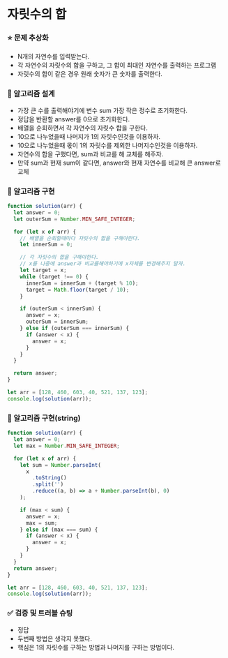 # 자릿수의 합

### ⭐ 문제 추상화

- N개의 자연수를 입력받는다.
- 각 자연수의 자릿수의 합을 구하고, 그 합이 최대인 자연수를 출력하는 프로그램
- 자릿수의 합이 같은 경우 원래 숫자가 큰 숫자를 출력한다.

### 🔧 알고리즘 설계

- 가장 큰 수를 출력해야기에 변수 sum 가장 작은 정수로 초기화한다.
- 정답을 반환할 answer를 0으로 초기화한다.
- 배열을 순회하면서 각 자연수의 자릿수 합을 구한다.
- 10으로 나누었을때 나머지가 1의 자릿수인것을 이용하자.
- 10으로 나누었을때 몫이 1의 자릿수를 제외한 나머지수인것을 이용하자.
- 자연수의 합을 구했다면, sum과 비교를 해 교체를 해주자.
- 만약 sum과 현재 sum이 같다면, answer와 현재 자연수를 비교해 큰 answer로 교체

### 🔨 알고리즘 구현

```js
function solution(arr) {
  let answer = 0;
  let outerSum = Number.MIN_SAFE_INTEGER;

  for (let x of arr) {
    // 배열을 순회할때마다 자릿수의 합을 구해야한다.
    let innerSum = 0;

    // 각 자릿수의 합을 구해야한다.
    // x를 나중에 answer과 비교를해야하기에 x자체를 변경해주지 말자.
    let target = x;
    while (target !== 0) {
      innerSum = innerSum + (target % 10);
      target = Math.floor(target / 10);
    }

    if (outerSum < innerSum) {
      answer = x;
      outerSum = innerSum;
    } else if (outerSum === innerSum) {
      if (answer < x) {
        answer = x;
      }
    }
  }

  return answer;
}

let arr = [128, 460, 603, 40, 521, 137, 123];
console.log(solution(arr));
```

### :hammer: 알고리즘 구현(string)

```js
function solution(arr) {
  let answer = 0;
  let max = Number.MIN_SAFE_INTEGER;

  for (let x of arr) {
    let sum = Number.parseInt(
      x
        .toString()
        .split('')
        .reduce((a, b) => a + Number.parseInt(b), 0)
    );

    if (max < sum) {
      answer = x;
      max = sum;
    } else if (max === sum) {
      if (answer < x) {
        answer = x;
      }
    }
  }
  return answer;
}

let arr = [128, 460, 603, 40, 521, 137, 123];
console.log(solution(arr));
```

### ✅ 검증 및 트러블 슈팅

- 정답
- 두번째 방법은 생각지 못했다.
- 핵심은 1의 자릿수를 구하는 방법과 나머지를 구하는 방법이다.
